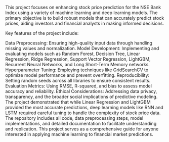 This project focuses on enhancing stock price prediction for the NSE Bank Index using a variety of machine learning and deep learning models. The primary objective is to build robust models that can accurately predict stock prices, aiding investors and financial analysts in making informed decisions.

Key features of the project include:

Data Preprocessing: Ensuring high-quality input data through handling missing values and normalization.
Model Development: Implementing and evaluating models such as Random Forest, Decision Tree, Linear Regression, Ridge Regression, Support Vector Regression, LightGBM, Recurrent Neural Networks, and Long Short-Term Memory networks.
Hyperparameter Tuning: Employing techniques like GridSearchCV to optimize model performance and prevent overfitting.
Reproducibility: Setting random seeds across all libraries to ensure consistent results.
Evaluation Metrics: Using RMSE, R-squared, and bias to assess model accuracy and reliability.
Ethical Considerations: Addressing data privacy, transparency, and the broader social implications of predictive modeling.
The project demonstrated that while Linear Regression and LightGBM provided the most accurate predictions, deep learning models like RNN and LSTM required careful tuning to handle the complexity of stock price data. The repository includes all code, data preprocessing steps, model implementations, and detailed documentation to facilitate understanding and replication. This project serves as a comprehensive guide for anyone interested in applying machine learning to financial market predictions.
